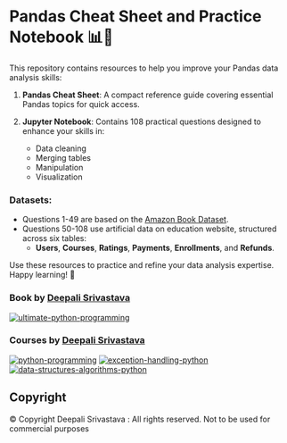 # Pandas Cheat Sheet and Practice Notebook 📊🐼

This repository contains resources to help you improve your Pandas data analysis skills:

1. **Pandas Cheat Sheet**: A compact reference guide covering essential Pandas topics for quick access.

2. **Jupyter Notebook**: Contains 108 practical questions designed to enhance your skills in:
   - Data cleaning
   - Merging tables
   - Manipulation
   - Visualization

### Datasets:
- Questions 1-49 are based on the [Amazon Book Dataset](https://www.kaggle.com/code/parthdande/amazon-book-dataset-analysis).
- Questions 50-108 use artificial data on education website, structured across six tables:
  - **Users**, **Courses**, **Ratings**, **Payments**, **Enrollments**, and **Refunds**.

Use these resources to practice and refine your data analysis expertise. Happy learning! 🚀

### Book by [Deepali Srivastava](https://in.linkedin.com/in/deepali-srivastava-2030b7301)
[![ultimate-python-programming](https://github.com/user-attachments/assets/c4d9cc94-d9da-4d98-bdf5-24cb592a64f4)](https://www.amazon.in/Ultimate-Python-Programming-programs-questions/dp/935551655X)

### Courses by [Deepali Srivastava](https://in.linkedin.com/in/deepali-srivastava-2030b7301)



[![python-programming](https://github.com/user-attachments/assets/4bad6647-7eae-4c58-9b27-825d10022940)](https://coursegalaxy.newzenler.com/courses/python-programming?coupon=GITHUB50)
[![exception-handling-python](https://github.com/user-attachments/assets/020a06b2-518c-4d49-866f-f343c6994782)](https://coursegalaxy.newzenler.com/courses/exception-handling-python?coupon=GITHUB50)
[![data-structures-algorithms-python](https://user-images.githubusercontent.com/96913690/200234827-86aec10a-bfab-4371-91fc-e2be855ff1ff.jpg)](https://coursegalaxy.newzenler.com/courses/data-structures-algorithms-python-masterclass?coupon=GITHUB50)

## Copyright
© Copyright Deepali Srivastava : All rights reserved.
Not to be used for commercial purposes
